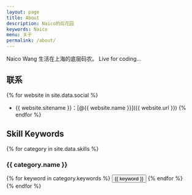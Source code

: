 ```yaml
---
layout: page
title: About
description: Naico的后花园
keywords: Naico
menu: 关于
permalink: /about/
---
```


Naico Wang
生活在上海的底层码农。
Live for coding...

## 联系

{% for website in site.data.social %}
* {{ website.sitename }}：[@{{ website.name }}]({{ website.url }})
{% endfor %}

## Skill Keywords

{% for category in site.data.skills %}
### {{ category.name }}
<div class="btn-inline">
{% for keyword in category.keywords %}
<button class="btn btn-outline" type="button">{{ keyword }}</button>
{% endfor %}
</div>
{% endfor %}
